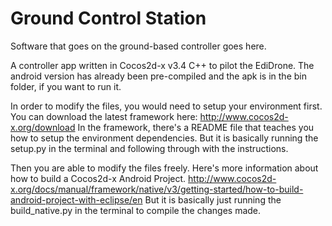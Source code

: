 # Ground Control Station

Software that goes on the ground-based controller goes here.

A controller app written in Cocos2d-x v3.4 C++ to pilot the EdiDrone.
The android version has already been pre-compiled and the apk is in the bin folder, if you want to run it.

In order to modify the files, you would need to setup your environment first.
You can download the latest framework here:
http://www.cocos2d-x.org/download
In the framework, there's a README file that teaches you how to setup the environment dependencies.
But it is basically running the setup.py in the terminal and following through with the instructions.

Then you are able to modify the files freely.
Here's more information about how to build a Cocos2d-x Android Project.
http://www.cocos2d-x.org/docs/manual/framework/native/v3/getting-started/how-to-build-android-project-with-eclipse/en
But it is basically just running the build_native.py in the terminal to compile the changes made.
